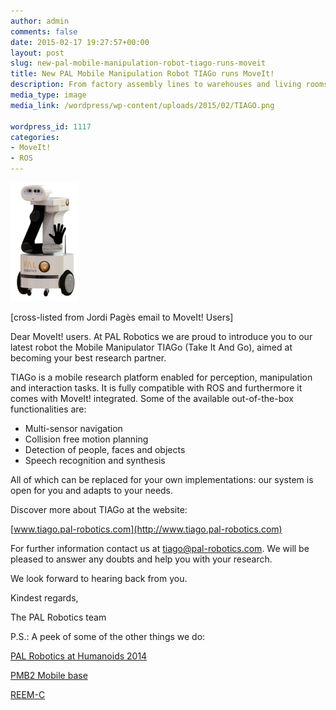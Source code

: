```yaml
---
author: admin
comments: false
date: 2015-02-17 19:27:57+00:00
layout: post
slug: new-pal-mobile-manipulation-robot-tiago-runs-moveit
title: New PAL Mobile Manipulation Robot TIAGo runs MoveIt!
description: From factory assembly lines to warehouses and living rooms, robots are always expanding their role in our lives. Both hardware and software are critical for this transformation, so students taking the Intro to Robotics class in Columbia University’s Mechanical Engineering Dept. are using a Baxter Robot (Rethink Robotics Inc.) along with MoveIt! to learn robotics fundamentals. ...
media_type: image
media_link: /wordpress/wp-content/uploads/2015/02/TIAGO.png

wordpress_id: 1117
categories:
- MoveIt!
- ROS
---
```


[![](/wordpress/wp-content/uploads/2015/02/Plegado-1.png)](/wordpress/wp-content/uploads/2015/02/Plegado-1.png)

[cross-listed from Jordi Pagès email to MoveIt! Users]

Dear MoveIt! users. At PAL Robotics we are proud to introduce you to our latest robot the Mobile Manipulator TIAGo (Take It And Go), aimed at becoming your best research partner.

TIAGo is a mobile research platform enabled for perception, manipulation and interaction tasks. It is fully compatible with ROS and furthermore it comes with MoveIt! integrated. Some of the available out-of-the-box functionalities are:
* Multi-sensor navigation
* Collision free motion planning
* Detection of people, faces and objects
* Speech recognition and synthesis

All of which can be replaced for your own implementations: our system is open for you and adapts to your needs.

Discover more about TIAGo at the website:

[www.tiago.pal-robotics.com](http://www.tiago.pal-robotics.com)

For further information contact us at tiago@pal-robotics.com. We will be pleased to answer any doubts and help you with your research.

We look forward to hearing back from you.

Kindest regards,

The PAL Robotics team


P.S.: A peek of some of the other things we do:

[PAL Robotics at Humanoids 2014](https://www.youtube.com/watch?v=KzALr5Ie4fI)

[PMB2 Mobile base](https://www.youtube.com/watch?v=qmhuy7ZXSQI)

[REEM-C](https://www.youtube.com/watch?v=4HZIDpNSKyc)
